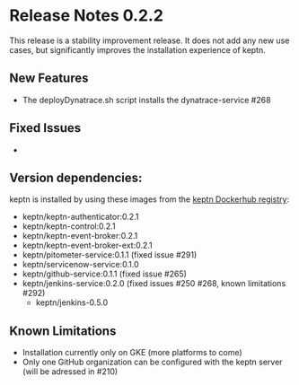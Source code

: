 # Release Notes 0.2.2

This release is a stability improvement release. It does not add any new use cases, but significantly improves the installation experience of keptn.

## New Features

- The deployDynatrace.sh script installs the dynatrace-service #268 

## Fixed Issues

- 

## Version dependencies:

keptn is installed by using these images from the [keptn Dockerhub registry](https://hub.docker.com/u/keptn):

- keptn/keptn-authenticator:0.2.1
- keptn/keptn-control:0.2.1
- keptn/keptn-event-broker:0.2.1
- keptn/keptn-event-broker-ext:0.2.1
- keptn/pitometer-service:0.1.1 (fixed issue #291)
- keptn/servicenow-service:0.1.0
- keptn/github-service:0.1.1 (fixed issue #265)
- keptn/jenkins-service:0.2.0 (fixed issues #250 #268, known limitations #292)
  - keptn/jenkins-0.5.0

## Known Limitations

- Installation currently only on GKE (more platforms to come)
- Only one GitHub organization can be configured with the keptn server (will be adressed in #210)
